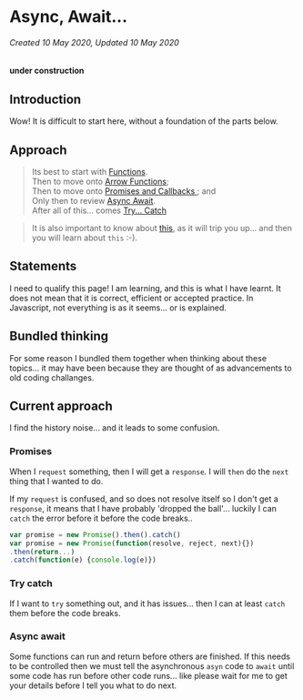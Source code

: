 # Async, Await...

###### Created 10 May 2020, Updated 10 May 2020

**under construction**

## Introduction

Wow! It is difficult to start here, without a foundation of the parts below.

## Approach

> Its best to start with [Functions](./functions.md).  
> Then to move onto [Arrow Functions](./arrowfunctions.md);  
> Then to move onto [Promises and Callbacks ](./promisescallbacks.md); and  
> Only then to review [Async Await](./asyncetc.md).  
> After all of this... comes [Try... Catch](./trycatch.md)

> It is also important to know about [this](./this.md), as it will trip you up... and then you will learn about `this` :-).

## Statements

I need to qualify this page! I am learning, and this is what I have learnt. It does not mean that it is correct, efficient or accepted practice. In Javascript, not everything is as it seems... or is explained.

## Bundled thinking

For some reason I bundled them together when thinking about these topics... it may have been because they are thought of as advancements to old coding challanges.

## Current approach

I find the history noise... and it leads to some confusion.

### Promises

When I `request` something, then I will get a `response`. I will `then` do the `next` thing that I wanted to do.

If my `request` is confused, and so does not resolve itself so I don't get a `response`, it means that I have probably 'dropped the ball'... luckily I can `catch` the error before it before the code breaks..

```javascript
var promise = new Promise().then().catch()
var promise = new Promise(function(resolve, reject, next){})
.then(return...)
.catch(function(e) {console.log(e)})
```

### Try catch

If I want to `try` something out, and it has issues... then I can at least `catch` them before the code breaks.

### Async await

Some functions can run and return before others are finished. If this needs to be controlled then we must tell the asynchronous `asyn` code to `await` until some code has run before other code runs... like please wait for me to get your details before I tell you what to do next.
